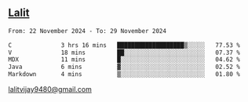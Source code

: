 ## [Lalit](https://lalit.sh)

<!--START_SECTION:waka-->

```txt
From: 22 November 2024 - To: 29 November 2024

C              3 hrs 16 mins   ███████████████████▒░░░░░   77.53 %
V              18 mins         ██░░░░░░░░░░░░░░░░░░░░░░░   07.37 %
MDX            11 mins         █░░░░░░░░░░░░░░░░░░░░░░░░   04.62 %
Java           6 mins          ▓░░░░░░░░░░░░░░░░░░░░░░░░   02.52 %
Markdown       4 mins          ▒░░░░░░░░░░░░░░░░░░░░░░░░   01.80 %
```

<!--END_SECTION:waka-->

lalitvijay9480@gmail.com
